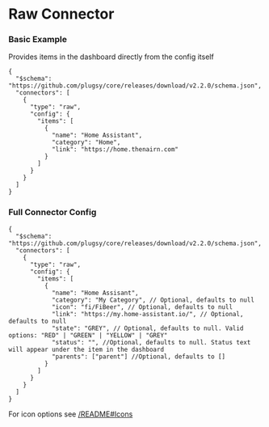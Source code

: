 # Raw Connector

### Basic Example

Provides items in the dashboard directly from the config itself

```jsonc
{
  "$schema": "https://github.com/plugsy/core/releases/download/v2.2.0/schema.json",
  "connectors": [
    {
      "type": "raw",
      "config": {
        "items": [
          {
            "name": "Home Assistant",
            "category": "Home",
            "link": "https://home.thenairn.com"
          }
        ]
      }
    }
  ]
}
```

### Full Connector Config

```jsonc
{
  "$schema": "https://github.com/plugsy/core/releases/download/v2.2.0/schema.json",
  "connectors": [
    {
      "type": "raw",
      "config": {
        "items": [
          {
            "name": "Home Assisant",
            "category": "My Category", // Optional, defaults to null
            "icon": "fi/FiBeer", // Optional, defaults to null
            "link": "https://my.home-assistant.io/", // Optional, defaults to null
            "state": "GREY", // Optional, defaults to null. Valid options: "RED" | "GREEN" | "YELLOW" | "GREY"
            "status": "", //Optional, defaults to null. Status text will appear under the item in the dashboard
            "parents": ["parent"] //Optional, defaults to []
          }
        ]
      }
    }
  ]
}
```

For icon options see [/README#Icons](/README#Icons)
